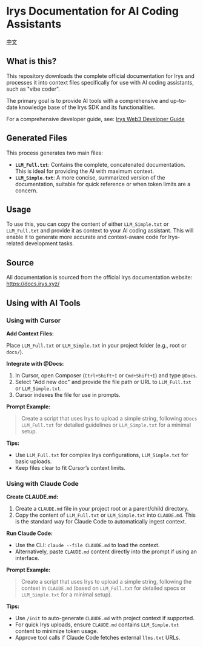 # Irys Documentation for AI Coding Assistants

[中文](./README.zh-cn.md)

## What is this?

This repository downloads the complete official documentation for Irys and processes it into context files specifically for use with AI coding assistants, such as "vibe coder".

The primary goal is to provide AI tools with a comprehensive and up-to-date knowledge base of the Irys SDK and its functionalities.

For a comprehensive developer guide, see: [Irys Web3 Developer Guide](./Irys-Web3-Developer-Guide.md)

## Generated Files

This process generates two main files:

- **`LLM_Full.txt`**: Contains the complete, concatenated documentation. This is ideal for providing the AI with maximum context.
- **`LLM_Simple.txt`**: A more concise, summarized version of the documentation, suitable for quick reference or when token limits are a concern.

## Usage

To use this, you can copy the content of either `LLM_Simple.txt` or `LLM_Full.txt` and provide it as context to your AI coding assistant. This will enable it to generate more accurate and context-aware code for Irys-related development tasks.

## Source

All documentation is sourced from the official Irys documentation website: https://docs.irys.xyz/

## Using with AI Tools

### Using with Cursor

**Add Context Files:**

Place `LLM_Full.txt` or `LLM_Simple.txt` in your project folder (e.g., root or `docs/`).

**Integrate with @Docs:**

1. In Cursor, open Composer (`Ctrl+Shift+I` or `Cmd+Shift+I`) and type `@Docs`.
2. Select "Add new doc" and provide the file path or URL to `LLM_Full.txt` or `LLM_Simple.txt`.
3. Cursor indexes the file for use in prompts.

**Prompt Example:**

> Create a script that uses Irys to upload a simple string, following `@Docs LLM_Full.txt` for detailed guidelines or `LLM_Simple.txt` for a minimal setup.

**Tips:**

- Use `LLM_Full.txt` for complex Irys configurations, `LLM_Simple.txt` for basic uploads.
- Keep files clear to fit Cursor’s context limits.

### Using with Claude Code

**Create CLAUDE.md:**

1. Create a `CLAUDE.md` file in your project root or a parent/child directory.
2. Copy the content of `LLM_Full.txt` or `LLM_Simple.txt` into `CLAUDE.md`. This is the standard way for Claude Code to automatically ingest context.

**Run Claude Code:**

- Use the CLI: `claude --file CLAUDE.md` to load the context.
- Alternatively, paste `CLAUDE.md` content directly into the prompt if using an interface.

**Prompt Example:**

> Create a script that uses Irys to upload a simple string, following the context in `CLAUDE.md` (based on `LLM_Full.txt` for detailed specs or `LLM_Simple.txt` for a minimal setup).

**Tips:**

- Use `/init` to auto-generate `CLAUDE.md` with project context if supported.
- For quick Irys uploads, ensure `CLAUDE.md` contains `LLM_Simple.txt` content to minimize token usage.
- Approve tool calls if Claude Code fetches external `llms.txt` URLs.